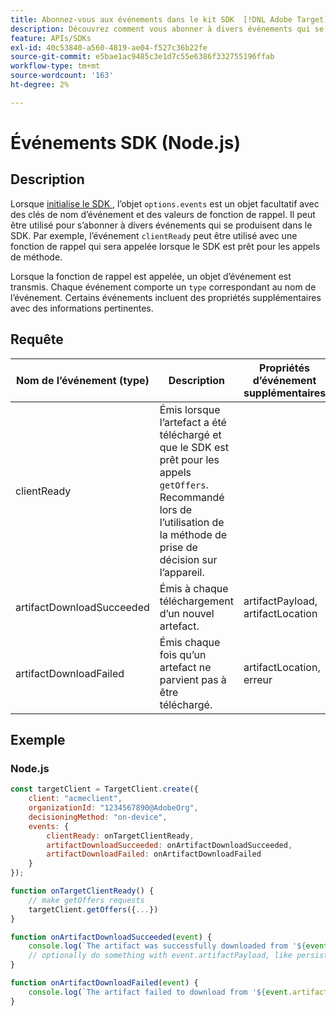 ```yaml
---
title: Abonnez-vous aux événements dans le kit SDK  [!DNL Adobe Target] Node.js
description: Découvrez comment vous abonner à divers événements qui se produisent dans le SDK Node.js à l’aide de l’objet [!UICONTROL OnDeviceDecisioningHandler].
feature: APIs/SDKs
exl-id: 40c53840-a560-4819-ae04-f527c36b22fe
source-git-commit: e5bae1ac9485c3e1d7c55e6386f332755196ffab
workflow-type: tm+mt
source-wordcount: '163'
ht-degree: 2%

---
```


# Événements SDK (Node.js)

## Description

Lorsque [ initialise le SDK ](initialize-sdk.md), l’objet `options.events` est un objet facultatif avec des clés de nom d’événement et des valeurs de fonction de rappel. Il peut être utilisé pour s’abonner à divers événements qui se produisent dans le SDK. Par exemple, l’événement `clientReady` peut être utilisé avec une fonction de rappel qui sera appelée lorsque le SDK est prêt pour les appels de méthode.

Lorsque la fonction de rappel est appelée, un objet d’événement est transmis. Chaque événement comporte un `type` correspondant au nom de l’événement. Certains événements incluent des propriétés supplémentaires avec des informations pertinentes.

## Requête 

| Nom de l’événement (type) | Description | Propriétés d’événement supplémentaires |
| --- | --- | --- |
| clientReady | Émis lorsque l’artefact a été téléchargé et que le SDK est prêt pour les appels `getOffers`. Recommandé lors de l’utilisation de la méthode de prise de décision sur l’appareil. |
| artifactDownloadSucceeded | Émis à chaque téléchargement d’un nouvel artefact. | artifactPayload, artifactLocation |
| artifactDownloadFailed | Émis chaque fois qu’un artefact ne parvient pas à être téléchargé. | artifactLocation, erreur |

## Exemple

### Node.js

```js {line-numbers="true"}
const targetClient = TargetClient.create({
    client: "acmeclient",
    organizationId: "1234567890@AdobeOrg",
    decisioningMethod: "on-device",
    events: {
        clientReady: onTargetClientReady,
        artifactDownloadSucceeded: onArtifactDownloadSucceeded,
        artifactDownloadFailed: onArtifactDownloadFailed
    }
});

function onTargetClientReady() {
    // make getOffers requests
    targetClient.getOffers({...})            
}

function onArtifactDownloadSucceeded(event) {
    console.log(`The artifact was successfully downloaded from '${event.artifactLocation}'`);
    // optionally do something with event.artifactPayload, like persist it
}

function onArtifactDownloadFailed(event) {
    console.log(`The artifact failed to download from '${event.artifactLocation}' with the following error message: ${event.error.message}`);
}
```
